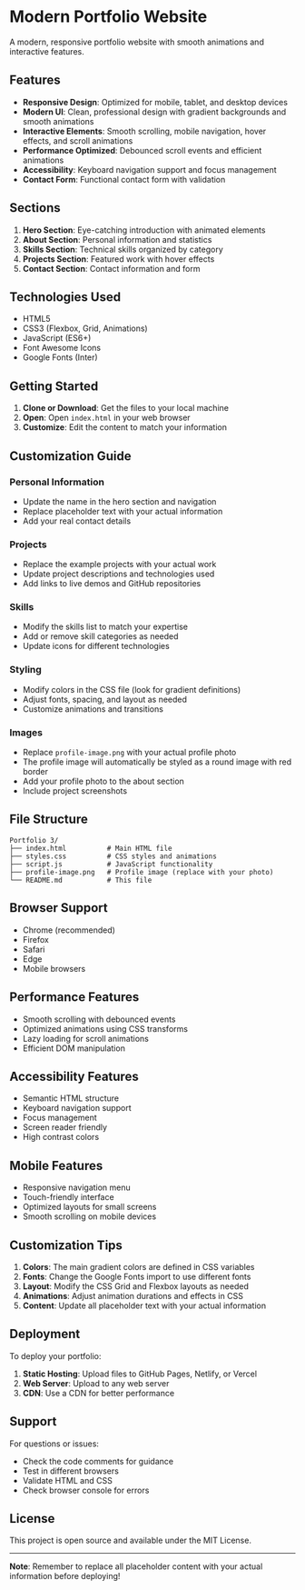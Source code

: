 # Modern Portfolio Website

A modern, responsive portfolio website with smooth animations and interactive features.

## Features

- **Responsive Design**: Optimized for mobile, tablet, and desktop devices
- **Modern UI**: Clean, professional design with gradient backgrounds and smooth animations
- **Interactive Elements**: Smooth scrolling, mobile navigation, hover effects, and scroll animations
- **Performance Optimized**: Debounced scroll events and efficient animations
- **Accessibility**: Keyboard navigation support and focus management
- **Contact Form**: Functional contact form with validation

## Sections

1. **Hero Section**: Eye-catching introduction with animated elements
2. **About Section**: Personal information and statistics
3. **Skills Section**: Technical skills organized by category
4. **Projects Section**: Featured work with hover effects
5. **Contact Section**: Contact information and form

## Technologies Used

- HTML5
- CSS3 (Flexbox, Grid, Animations)
- JavaScript (ES6+)
- Font Awesome Icons
- Google Fonts (Inter)

## Getting Started

1. **Clone or Download**: Get the files to your local machine
2. **Open**: Open `index.html` in your web browser
3. **Customize**: Edit the content to match your information

## Customization Guide

### Personal Information
- Update the name in the hero section and navigation
- Replace placeholder text with your actual information
- Add your real contact details

### Projects
- Replace the example projects with your actual work
- Update project descriptions and technologies used
- Add links to live demos and GitHub repositories

### Skills
- Modify the skills list to match your expertise
- Add or remove skill categories as needed
- Update icons for different technologies

### Styling
- Modify colors in the CSS file (look for gradient definitions)
- Adjust fonts, spacing, and layout as needed
- Customize animations and transitions

### Images
- Replace `profile-image.png` with your actual profile photo
- The profile image will automatically be styled as a round image with red border
- Add your profile photo to the about section
- Include project screenshots

## File Structure

```
Portfolio 3/
├── index.html          # Main HTML file
├── styles.css          # CSS styles and animations
├── script.js           # JavaScript functionality
├── profile-image.png   # Profile image (replace with your photo)
└── README.md           # This file
```

## Browser Support

- Chrome (recommended)
- Firefox
- Safari
- Edge
- Mobile browsers

## Performance Features

- Smooth scrolling with debounced events
- Optimized animations using CSS transforms
- Lazy loading for scroll animations
- Efficient DOM manipulation

## Accessibility Features

- Semantic HTML structure
- Keyboard navigation support
- Focus management
- Screen reader friendly
- High contrast colors

## Mobile Features

- Responsive navigation menu
- Touch-friendly interface
- Optimized layouts for small screens
- Smooth scrolling on mobile devices

## Customization Tips

1. **Colors**: The main gradient colors are defined in CSS variables
2. **Fonts**: Change the Google Fonts import to use different fonts
3. **Layout**: Modify the CSS Grid and Flexbox layouts as needed
4. **Animations**: Adjust animation durations and effects in CSS
5. **Content**: Update all placeholder text with your actual information

## Deployment

To deploy your portfolio:

1. **Static Hosting**: Upload files to GitHub Pages, Netlify, or Vercel
2. **Web Server**: Upload to any web server
3. **CDN**: Use a CDN for better performance

## Support

For questions or issues:
- Check the code comments for guidance
- Test in different browsers
- Validate HTML and CSS
- Check browser console for errors

## License

This project is open source and available under the MIT License.

---

**Note**: Remember to replace all placeholder content with your actual information before deploying!
